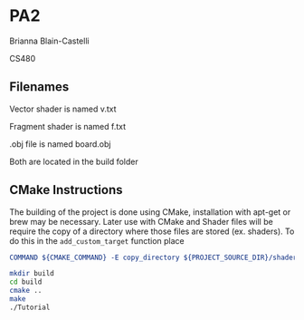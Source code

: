 # PA2
Brianna Blain-Castelli

CS480

## Filenames
Vector shader is named v.txt

Fragment shader is named f.txt

.obj file is named board.obj

Both are located in the build folder

## CMake Instructions
The building of the project is done using CMake, installation with apt-get or brew may be necessary. Later use with CMake and Shader files will be require the copy of a directory where those files are stored (ex. shaders). To do this in the ```add_custom_target``` function place 
```cmake
COMMAND ${CMAKE_COMMAND} -E copy_directory ${PROJECT_SOURCE_DIR}/shaders/ ${CMAKE_CURRENT_BINARY_DIR}/shaders
```

```bash
mkdir build
cd build
cmake ..
make
./Tutorial
```

